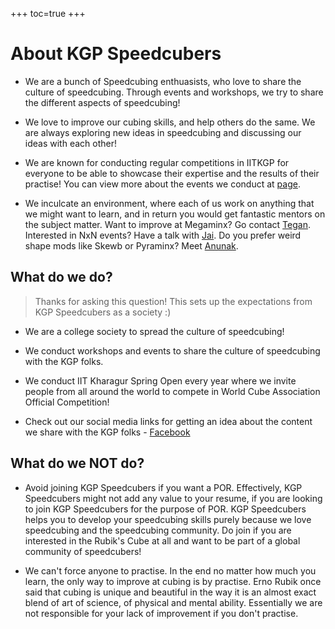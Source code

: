 +++
toc=true
+++

# About KGP Speedcubers

* We are a bunch of Speedcubing enthuasists, who love to share the culture of speedcubing. Through events and workshops, we try to share the different aspects of speedcubing!
  
* We love to improve our cubing skills, and help others do the same. We are always exploring new ideas in speedcubing and discussing our ideas with each other!

* We are known for conducting regular competitions in IITKGP for everyone to be able to showcase their expertise and the results of their practise! You can view more about the events we conduct at [page](/events/git-and-github.md).

* We inculcate an environment, where each of us work on anything that we might want to learn, and in return you would get fantastic mentors on the subject matter. Want to improve at Megaminx? Go contact [Tegan](https://www.worldcubeassociation.org/persons/2018JAIN01). Interested in NxN events? Have a talk with [Jai](https://www.worldcubeassociation.org/persons/2018SACH02). Do you prefer weird shape mods like Skewb or Pyraminx? Meet [Anunak](https://www.worldcubeassociation.org/persons/2017ROYA01).
  
## What do we do?  

> Thanks for asking this question! This sets up the expectations from KGP Speedcubers as a society :) 
 
* We are a college society to spread the culture of speedcubing!

* We conduct workshops and events to share the culture of speedcubing with the KGP folks.

* We conduct IIT Kharagur Spring Open every year where we invite people from all around the world to compete in World Cube Association Official Competition!

* Check out our social media links for getting an idea about the content we share with the KGP folks - [Facebook](https://www.facebook.com/kgpspeedcubers/about)

## What do we NOT do?

* Avoid joining KGP Speedcubers if you want a POR. Effectively, KGP Speedcubers might not add any value to your resume, if you are looking to join KGP Speedcubers for the purpose of POR. KGP Speedcubers helps you to develop your speedcubing skills purely because we love speedcubing and the speedcubing community. Do join if you are interested in the Rubik's Cube at all and want to be part of a global community of speedcubers!

* We can't force anyone to practise. In the end no matter how much you learn, the only way to improve at cubing is by practise. Erno Rubik once said that cubing is unique and beautiful in the way it is an almost exact blend of art of science, of physical and mental ability. Essentially we are not responsible for your lack of improvement if you don't practise.

